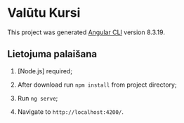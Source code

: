 # Valūtu Kursi

This project was generated  [Angular CLI](https://github.com/angular/angular-cli) version 8.3.19.

## Lietojuma palaišana

1. [Node.js] required;

2. After download run `npm install` from project directory;

3. Run `ng serve`; 

4. Navigate to `http://localhost:4200/`.
